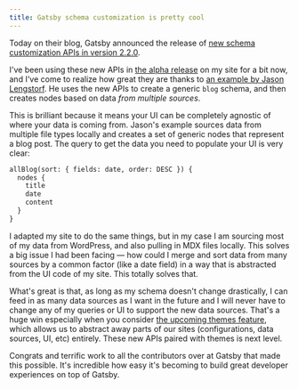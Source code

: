 ```yaml
---
title: Gatsby schema customization is pretty cool
---
```


Today on their blog, Gatsby announced the release of [new schema customization APIs in version 2.2.0](https://www.gatsbyjs.org/blog/2019-03-18-releasing-new-schema-customization/).

I've been using these new APIs in [the alpha release](https://www.gatsbyjs.org/blog/2019-03-04-new-schema-customization/) on my site for a bit now, and I've come to realize how great they are thanks to [an example by Jason Lengstorf](https://github.com/jlengstorf/theme-blog-schema). He uses the new APIs to create a generic `blog` schema, and then creates nodes based on data _from multiple sources_.

This is brilliant because it means your UI can be completely agnostic of where your data is coming from. Jason's example sources data from multiple file types locally and creates a set of generic nodes that represent a blog post. The query to get the data you need to populate your UI is very clear:

```graphql
allBlog(sort: { fields: date, order: DESC }) {
  nodes {
    title
    date
    content
  }
}
```

I adapted my site to do the same things, but in my case I am sourcing most of my data from WordPress, and also pulling in MDX files locally. This solves a big issue I had been facing — how could I merge and sort data from many sources by a common factor (like a date field) in a way that is abstracted from the UI code of my site. This totally solves that.

What's great is that, as long as my schema doesn't change drastically, I can feed in as many data sources as I want in the future and I will never have to change any of my queries or UI to support the new data sources. That's a huge win especially when you consider [the upcoming themes feature](https://www.gatsbyjs.org/blog/2018-11-11-introducing-gatsby-themes/), which allows us to abstract away parts of our sites (configurations, data sources, UI, etc) entirely. These new APIs paired with themes is next level.

Congrats and terrific work to all the contributors over at Gatsby that made this possible. It's incredible how easy it's becoming to build great developer experiences on top of Gatsby.
